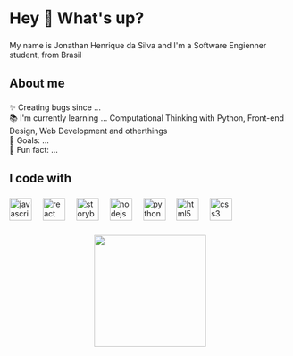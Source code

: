 <h1 align="left">Hey 👋 What's up?</h1>

###

<p align="left">My name is Jonathan Henrique da Silva and I'm a Software Engienner student, from Brasil</p>

###

<h2 align="left">About me</h2>

###

<p align="left">✨ Creating bugs since ... <br>📚 I'm currently learning ... 		Computational Thinking with Python, Front-end Design, Web Development and otherthings<br>🎯 Goals: ...<br>🎲 Fun fact: ...</p>

###

<h2 align="left">I code with</h2>

###

<div align="left">
  <img src="https://cdn.jsdelivr.net/gh/devicons/devicon/icons/javascript/javascript-original.svg" height="40" alt="javascript logo"  />
  <img width="12" />
  <img src="https://cdn.jsdelivr.net/gh/devicons/devicon/icons/react/react-original.svg" height="40" alt="react logo"  />
  <img width="12" />
  <img src="https://cdn.jsdelivr.net/gh/devicons/devicon/icons/storybook/storybook-original.svg" height="40" alt="storybook logo"  />
  <img width="12" />
  <img src="https://cdn.jsdelivr.net/gh/devicons/devicon/icons/nodejs/nodejs-original.svg" height="40" alt="nodejs logo"  />
  <img width="12" />
  <img src="https://cdn.jsdelivr.net/gh/devicons/devicon/icons/python/python-original.svg" height="40" alt="python logo"  />
  <img width="12" />
  <img src="https://cdn.jsdelivr.net/gh/devicons/devicon/icons/html5/html5-original.svg" height="40" alt="html5 logo"  />
  <img width="12" />
  <img src="https://cdn.jsdelivr.net/gh/devicons/devicon/icons/css3/css3-original.svg" height="40" alt="css3 logo"  />
</div>

###

<p align="left"></p>

###

<p align="left"></p>

###

<div align="center">
  <img height="200" src="https://i.pinimg.com/originals/4f/76/43/4f7643a2b0f6e6ab2c9f5fd0de658e2c.gif"  />
</div>

###
